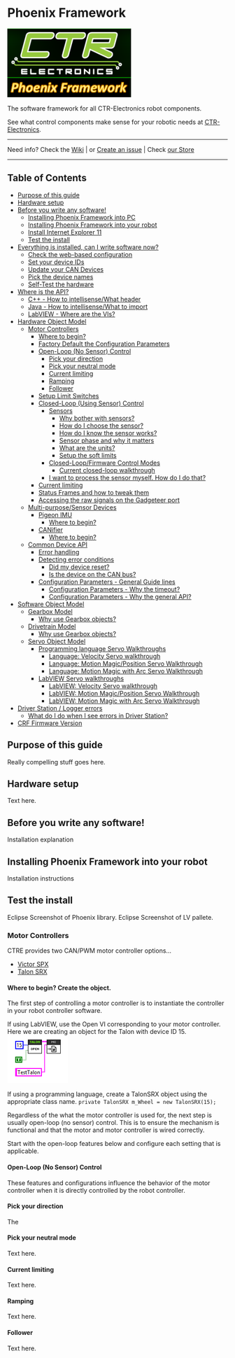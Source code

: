 # Phoenix Framework

![Title](images/title.png)

The software framework for all CTR-Electronics robot components.

See what control components make sense for your robotic needs at [CTR-Electronics](https://www.ctr-electroniocs.com).

---

Need info? Check the [Wiki](https://github.com/CrossTheRoadElec/Phoenix-Documentation/blob/master/README.md) | or [Create an issue](https://github.com/CrossTheRoadElec/Phoenix-Documentation/blob/master/README.md) | Check [our Store](https://ctr-electronics.com)

---
## Table of Contents

- [Purpose of this guide](https://github.com/CrossTheRoadElec/Phoenix-Documentation#purpose-of-this-guide)
- [Hardware setup](https://github.com/CrossTheRoadElec/Phoenix-Documentation#what-hardware-is-supported)
- [Before you write any software!](https://github.com/CrossTheRoadElec/Phoenix-Documentation#todo)
  - [Installing Phoenix Framework into PC](https://github.com/CrossTheRoadElec/Phoenix-Documentation#todo)
  - [Installing Phoenix Framework into your robot](https://github.com/CrossTheRoadElec/Phoenix-Documentation#todo)
  - [Install Internet Explorer 11](https://github.com/CrossTheRoadElec/Phoenix-Documentation#todo)
  - [Test the install](https://github.com/CrossTheRoadElec/Phoenix-Documentation#test-the-install)
- [Everything is installed, can I write software now?](https://github.com/CrossTheRoadElec/Phoenix-Documentation#todo)
  - [Check the web-based configuration](https://github.com/CrossTheRoadElec/Phoenix-Documentation#todo)
  - [Set your device IDs](https://github.com/CrossTheRoadElec/Phoenix-Documentation#todo)
  - [Update your CAN Devices](https://github.com/CrossTheRoadElec/Phoenix-Documentation#todo)
  - [Pick the device names](https://github.com/CrossTheRoadElec/Phoenix-Documentation#todo)
  - [Self-Test the hardware](https://github.com/CrossTheRoadElec/Phoenix-Documentation#todo)
- [Where is the API?](https://github.com/CrossTheRoadElec/Phoenix-Documentation#motor-controllers)
  - [C++ - How to intellisense/What header ](https://github.com/CrossTheRoadElec/Phoenix-Documentation#motor-controllers)
  - [Java - How to intellisense/What to import ](https://github.com/CrossTheRoadElec/Phoenix-Documentation#motor-controllers)
  - [LabVIEW - Where are the VIs? ](https://github.com/CrossTheRoadElec/Phoenix-Documentation#motor-controllers)
- [Hardware Object Model](https://github.com/CrossTheRoadElec/Phoenix-Documentation#todo)
  - [Motor Controllers](https://github.com/CrossTheRoadElec/Phoenix-Documentation#motor-controllers)
    - [Where to begin?](https://github.com/CrossTheRoadElec/Phoenix-Documentation#todo)
    - [Factory Default the Configuration Parameters](https://github.com/CrossTheRoadElec/Phoenix-Documentation#todo)
    - [Open-Loop (No Sensor) Control](https://github.com/CrossTheRoadElec/Phoenix-Documentation#todo)
      - [Pick your direction](https://github.com/CrossTheRoadElec/Phoenix-Documentation#pick-your-neutral-mode)
      - [Pick your neutral mode](https://github.com/CrossTheRoadElec/Phoenix-Documentation#todo)
      - [Current limiting](https://github.com/CrossTheRoadElec/Phoenix-Documentation#todo)
      - [Ramping](https://github.com/CrossTheRoadElec/Phoenix-Documentation#Ramping)
      - [Follower](https://github.com/CrossTheRoadElec/Phoenix-Documentation#Follower)
    - [Setup Limit Switches](https://github.com/CrossTheRoadElec/Phoenix-Documentation#todo)
    - [Closed-Loop (Using Sensor) Control](https://github.com/CrossTheRoadElec/Phoenix-Documentation#todo)
      - [Sensors](https://github.com/CrossTheRoadElec/Phoenix-Documentation#todo)
        - [Why bother with sensors?](https://github.com/CrossTheRoadElec/Phoenix-Documentation#todo)
        - [How do I choose the sensor?](https://github.com/CrossTheRoadElec/Phoenix-Documentation#todo)
        - [How do I know the sensor works?](https://github.com/CrossTheRoadElec/Phoenix-Documentation#todo)
        - [Sensor phase and why it matters](https://github.com/CrossTheRoadElec/Phoenix-Documentation#todo)
        - [What are the units?](https://github.com/CrossTheRoadElec/Phoenix-Documentation#todo)
        - [Setup the soft limits](https://github.com/CrossTheRoadElec/Phoenix-Documentation#setup-the-soft-limits)
      - [Closed-Loop/Firmware Control Modes](https://github.com/CrossTheRoadElec/Phoenix-Documentation#todo)
        - [Current closed-loop walkthrough](https://github.com/CrossTheRoadElec/Phoenix-Documentation#todo)
      - [I want to process the sensor myself.  How do I do that?](https://github.com/CrossTheRoadElec/Phoenix-Documentation#setup-the-soft-limits)
    - [Current limiting](https://github.com/CrossTheRoadElec/Phoenix-Documentation#todo)
    - [Status Frames and how to tweak them](https://github.com/CrossTheRoadElec/Phoenix-Documentation#todo)
    - [Accessing the raw signals on the Gadgeteer port](https://github.com/CrossTheRoadElec/Phoenix-Documentation#todo)
  - [Multi-purpose/Sensor Devices](https://github.com/CrossTheRoadElec/Phoenix-Documentation#todo)
    - [Pigeon IMU](https://github.com/CrossTheRoadElec/Phoenix-Documentation#todo)
      - [Where to begin?](https://github.com/CrossTheRoadElec/Phoenix-Documentation#todo)
    - [CANifier](https://github.com/CrossTheRoadElec/Phoenix-Documentation#todo)
      - [Where to begin?](https://github.com/CrossTheRoadElec/Phoenix-Documentation#todo)
  - [Common Device API](https://github.com/CrossTheRoadElec/Phoenix-Documentation#todo)
      - [Error handling](https://github.com/CrossTheRoadElec/Phoenix-Documentation#todo)
      - [Detecting error conditions](https://github.com/CrossTheRoadElec/Phoenix-Documentation#todo)
        - [Did my device reset?](https://github.com/CrossTheRoadElec/Phoenix-Documentation#todo)
        - [Is the device on the CAN bus?](https://github.com/CrossTheRoadElec/Phoenix-Documentation#todo)
      - [Configuration Parameters - General Guide lines](https://github.com/CrossTheRoadElec/Phoenix-Documentation#todo)
        - [Configuration Parameters - Why the timeout?](https://github.com/CrossTheRoadElec/Phoenix-Documentation#todo)
        - [Configuration Parameters - Why the general API?](https://github.com/CrossTheRoadElec/Phoenix-Documentation#todo)
- [Software Object Model](https://github.com/CrossTheRoadElec/Phoenix-Documentation#todo)
  - [Gearbox Model](https://github.com/CrossTheRoadElec/Phoenix-Documentation#todo)
      - [Why use Gearbox objects?](https://github.com/CrossTheRoadElec/Phoenix-Documentation#todo)
  - [Drivetrain Model](https://github.com/CrossTheRoadElec/Phoenix-Documentation#todo)
      - [Why use Gearbox objects?](https://github.com/CrossTheRoadElec/Phoenix-Documentation#todo)
  - [Servo Object Model](https://github.com/CrossTheRoadElec/Phoenix-Documentation#todo)
    - [Programming language Servo Walkthroughs](https://github.com/CrossTheRoadElec/Phoenix-Documentation#todo)
      - [Language: Velocity Servo walkthrough](https://github.com/CrossTheRoadElec/Phoenix-Documentation#todo)
      - [Language: Motion Magic/Position Servo Walkthrough](https://github.com/CrossTheRoadElec/Phoenix-Documentation#todo)
      - [Language: Motion Magic with Arc Servo Walkthrough](https://github.com/CrossTheRoadElec/Phoenix-Documentation#todo)
    - [LabVIEW Servo walkthroughs](https://github.com/CrossTheRoadElec/Phoenix-Documentation#todo)
      - [LabVIEW: Velocity Servo walkthrough](https://github.com/CrossTheRoadElec/Phoenix-Documentation#todo)
      - [LabVIEW: Motion Magic/Position Servo Walkthrough](https://github.com/CrossTheRoadElec/Phoenix-Documentation#todo)
      - [LabVIEW: Motion Magic with Arc Servo Walkthrough](https://github.com/CrossTheRoadElec/Phoenix-Documentation#todo)
- [Driver Station / Logger errors](https://github.com/CrossTheRoadElec/Phoenix-Documentation#todo)
  - [What do I do when I see errors in Driver Station?](https://github.com/CrossTheRoadElec/Phoenix-Documentation#todo)
- [CRF Firmware Version](https://github.com/CrossTheRoadElec/Phoenix-Documentation#todo)

## Purpose of this guide
Really compelling stuff goes here.

## Hardware setup
Text here.

## Before you write any software!
Installation explanation

## Installing Phoenix Framework into your robot
Installation instructions

## Test the install
Eclipse Screenshot of Phoenix library.
Eclipse Screenshot of LV pallete.


### Motor Controllers
 CTRE provides two CAN/PWM motor controller options...
- [Victor SPX](http://www.ctr-electronics.com/victor-spx.html)
- [Talon SRX](http://www.ctr-electronics.com/talon-srx.html)

#### Where to begin? Create the object.
The first step of controlling a motor controller is to instantiate the controller in your robot controller software.

If using LabVIEW, use the Open VI corresponding to your motor controller.  Here we are creating an object for the Talon with device ID 15.
![](images/lVOpenTalon.png)

If using a programming language, create a TalonSRX object using the appropriate class name.
` private TalonSRX m_Wheel = new TalonSRX(15); `

Regardless of the what the motor controller is used for, the next step is usually open-loop (no sensor) control.  This is to ensure the mechanism is functional and that the motor and motor controller is wired correctly.

Start with the open-loop features below and configure each setting that is applicable.
#### Open-Loop (No Sensor) Control
These features and configurations influence the behavior of the motor controller when it is directly controlled by the robot controller.
#### Pick your direction
The
#### Pick your neutral mode
Text here.
#### Current limiting
Text here.
#### Ramping
Text here.
#### Follower
Text here.
